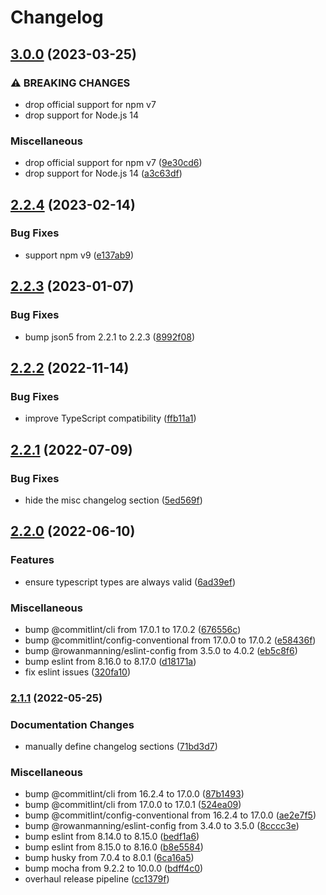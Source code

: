 # Changelog

## [3.0.0](https://github.com/rowanmanning/list-all-files/compare/v2.2.4...v3.0.0) (2023-03-25)


### ⚠ BREAKING CHANGES

* drop official support for npm v7
* drop support for Node.js 14

### Miscellaneous

* drop official support for npm v7 ([9e30cd6](https://github.com/rowanmanning/list-all-files/commit/9e30cd6564ebc460e777c364169abcef72f05b82))
* drop support for Node.js 14 ([a3c63df](https://github.com/rowanmanning/list-all-files/commit/a3c63df127e7a640d913c1e8b2c2d8a430345a83))

## [2.2.4](https://github.com/rowanmanning/list-all-files/compare/v2.2.3...v2.2.4) (2023-02-14)


### Bug Fixes

* support npm v9 ([e137ab9](https://github.com/rowanmanning/list-all-files/commit/e137ab90394a703bb3d909e15ce5876e47c2c40a))

## [2.2.3](https://github.com/rowanmanning/list-all-files/compare/v2.2.2...v2.2.3) (2023-01-07)


### Bug Fixes

* bump json5 from 2.2.1 to 2.2.3 ([8992f08](https://github.com/rowanmanning/list-all-files/commit/8992f08f118dd80f0dc99c56281f84fd00ffe716))

## [2.2.2](https://github.com/rowanmanning/list-all-files/compare/v2.2.1...v2.2.2) (2022-11-14)


### Bug Fixes

* improve TypeScript compatibility ([ffb11a1](https://github.com/rowanmanning/list-all-files/commit/ffb11a1579cdc091b0dae9f60e5fbf1c25c235cb))

## [2.2.1](https://github.com/rowanmanning/list-all-files/compare/v2.2.0...v2.2.1) (2022-07-09)


### Bug Fixes

* hide the misc changelog section ([5ed569f](https://github.com/rowanmanning/list-all-files/commit/5ed569f14276f864bf91245cba5d424f8f70a9e4))

## [2.2.0](https://github.com/rowanmanning/list-all-files/compare/v2.1.1...v2.2.0) (2022-06-10)


### Features

* ensure typescript types are always valid ([6ad39ef](https://github.com/rowanmanning/list-all-files/commit/6ad39ef6946088865ebafe4b1c865cb493f64018))


### Miscellaneous

* bump @commitlint/cli from 17.0.1 to 17.0.2 ([676556c](https://github.com/rowanmanning/list-all-files/commit/676556cfb101af6993f6ed0c632ca0495b148308))
* bump @commitlint/config-conventional from 17.0.0 to 17.0.2 ([e58436f](https://github.com/rowanmanning/list-all-files/commit/e58436f3466bba6299c06dae09fb09c5b345f86a))
* bump @rowanmanning/eslint-config from 3.5.0 to 4.0.2 ([eb5c8f6](https://github.com/rowanmanning/list-all-files/commit/eb5c8f6842a45619cba5ef6d69fe4191ffde77a5))
* bump eslint from 8.16.0 to 8.17.0 ([d18171a](https://github.com/rowanmanning/list-all-files/commit/d18171a076e5c1054a4a0f869da2db29655f7396))
* fix eslint issues ([320fa10](https://github.com/rowanmanning/list-all-files/commit/320fa10ea3bbb85247d985e4155d5000a7a5efe7))

### [2.1.1](https://github.com/rowanmanning/list-all-files/compare/v2.1.0...v2.1.1) (2022-05-25)


### Documentation Changes

* manually define changelog sections ([71bd3d7](https://github.com/rowanmanning/list-all-files/commit/71bd3d74f118b5b75390943478e8b21222a30f3f))


### Miscellaneous

* bump @commitlint/cli from 16.2.4 to 17.0.0 ([87b1493](https://github.com/rowanmanning/list-all-files/commit/87b149381cc783b5b9929d34fa38d28ec6e871b0))
* bump @commitlint/cli from 17.0.0 to 17.0.1 ([524ea09](https://github.com/rowanmanning/list-all-files/commit/524ea094a3c084eb8b079ffd0e79ad2dcfb64781))
* bump @commitlint/config-conventional from 16.2.4 to 17.0.0 ([ae2e7f5](https://github.com/rowanmanning/list-all-files/commit/ae2e7f5777d0f092c0cea3db37c7ff34cae99c41))
* bump @rowanmanning/eslint-config from 3.4.0 to 3.5.0 ([8cccc3e](https://github.com/rowanmanning/list-all-files/commit/8cccc3ecd1723b9c77aaa0002783190c45bac30d))
* bump eslint from 8.14.0 to 8.15.0 ([bedf1a6](https://github.com/rowanmanning/list-all-files/commit/bedf1a600f2121808f5d771ab7c043fbb889bdfb))
* bump eslint from 8.15.0 to 8.16.0 ([b8e5584](https://github.com/rowanmanning/list-all-files/commit/b8e5584f5aa8116d8ec70d754071decbc5d8d351))
* bump husky from 7.0.4 to 8.0.1 ([6ca16a5](https://github.com/rowanmanning/list-all-files/commit/6ca16a51dc47777dae22eb6fd4b064fcfb53d014))
* bump mocha from 9.2.2 to 10.0.0 ([bdff4c0](https://github.com/rowanmanning/list-all-files/commit/bdff4c04f9c163229c22f9e6f37dbd49040e27bb))
* overhaul release pipeline ([cc1379f](https://github.com/rowanmanning/list-all-files/commit/cc1379f87e1143cb04e12e17a560b70adb2fe6ad))
